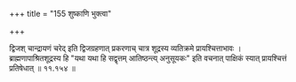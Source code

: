 +++
title = "155 शुष्काणि भुक्त्वा"

+++

द्विजश् चान्द्रायणं चरेद् इति द्विजग्रहणात् प्रकरणाच् चात्र शूद्रस्य व्यतिक्रमे प्रायश्चित्ताभावः । ब्राह्मणापाश्रितशूद्रस्य हि "यथा यथा हि सद्वृत्तम् आतिष्ठन्त्य् अनुसूयकः" इति वचनात् पाक्षिकं स्यात् प्रायश्चित्तं प्रतिषेधात् ॥ ११.१५४ ॥
